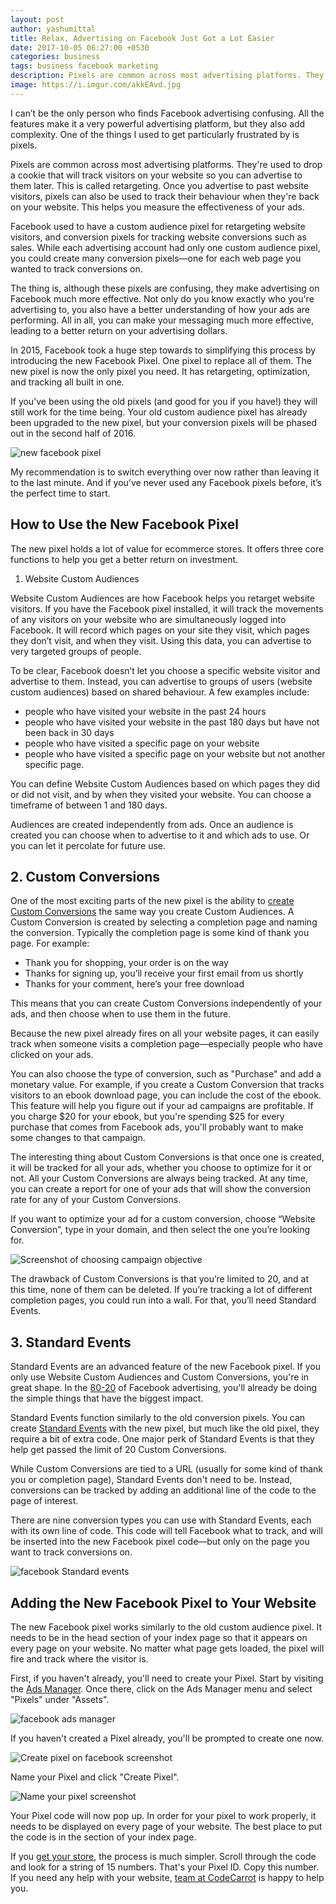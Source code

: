 ```yaml
---
layout: post
author: yashumittal
title: Relax, Advertising on Facebook Just Got a Lot Easier
date: 2017-10-05 06:27:00 +0530
categories: business
tags: business facebook marketing
description: Pixels are common across most advertising platforms. They're used to drop a cookie that will track visitors on your website so you can advertise to them later.
image: https://i.imgur.com/akkEAvd.jpg
---
```


I can’t be the only person who finds Facebook advertising confusing. All the features make it a very powerful advertising platform, but they also add complexity. One of the things I used to get particularly frustrated by is pixels.

Pixels are common across most advertising platforms. They're used to drop a cookie that will track visitors on your website so you can advertise to them later. This is called retargeting. Once you advertise to past website visitors, pixels can also be used to track their behaviour when they're back on your website. This helps you measure the effectiveness of your ads.

Facebook used to have a custom audience pixel for retargeting website visitors, and conversion pixels for tracking website conversions such as sales. While each advertising account had only one custom audience pixel, you could create many conversion pixels—one for each web page you wanted to track conversions on.

The thing is, although these pixels are confusing, they make advertising on Facebook much more effective. Not only do you know exactly who you're advertising to, you also have a better understanding of how your ads are performing. All in all, you can make your messaging much more effective, leading to a better return on your advertising dollars.

In 2015, Facebook took a huge step towards to simplifying this process by introducing the new Facebook Pixel. One pixel to replace all of them. The new pixel is now the only pixel you need. It has retargeting, optimization, and tracking all built in one.

If you’ve been using the old pixels (and good for you if you have!) they will still work for the time being. Your old custom audience pixel has already been upgraded to the new pixel, but your conversion pixels will be phased out in the second half of 2016.

![new facebook pixel](https://i.imgur.com/fp3TzBM.png)

My recommendation is to switch everything over now rather than leaving it to the last minute. And if you’ve never used any Facebook pixels before, it’s the perfect time to start.

## How to Use the New Facebook Pixel

The new pixel holds a lot of value for ecommerce stores. It offers three core functions to help you get a better return on investment.

1. Website Custom Audiences

Website Custom Audiences are how Facebook helps you retarget website visitors. If you have the Facebook pixel installed, it will track the movements of any visitors on your website who are simultaneously logged into Facebook. It will record which pages on your site they visit, which pages they don’t visit, and when they visit. Using this data, you can advertise to very targeted groups of people.

To be clear, Facebook doesn’t let you choose a specific website visitor and advertise to them. Instead, you can advertise to groups of users (website custom audiences) based on shared behaviour. A few examples include:

* people who have visited your website in the past 24 hours
* people who have visited your website in the past 180 days but have not been back in 30 days
* people who have visited a specific page on your website
* people who have visited a specific page on your website but not another specific page.

You can define Website Custom Audiences based on which pages they did or did not visit, and by when they visited your website. You can choose a timeframe of between 1 and 180 days.

Audiences are created independently from ads. Once an audience is created you can choose when to advertise to it and which ads to use. Or you can let it percolate for future use.

## 2. Custom Conversions

One of the most exciting parts of the new pixel is the ability to [create Custom Conversions](https://www.facebook.com/business/help/780705975381000) the same way you create Custom Audiences. A Custom Conversion is created by selecting a completion page and naming the conversion. Typically the completion page is some kind of thank you page. For example:

* Thank you for shopping, your order is on the way
* Thanks for signing up, you’ll receive your first email from us shortly
* Thanks for your comment, here’s your free download

This means that you can create Custom Conversions independently of your ads, and then choose when to use them in the future.

Because the new pixel already fires on all your website pages, it can easily track when someone visits a completion page—especially people who have clicked on your ads.

You can also choose the type of conversion, such as "Purchase" and add a monetary value. For example, if you create a Custom Conversion that tracks visitors to an ebook download page, you can include the cost of the ebook. This feature will help you figure out if your ad campaigns are profitable. If you charge $20 for your ebook, but you're spending $25 for every purchase that comes from Facebook ads, you'll probably want to make some changes to that campaign.

The interesting thing about Custom Conversions is that once one is created, it will be tracked for all your ads, whether you choose to optimize for it or not. All your Custom Conversions are always being tracked. At any time, you can create a report for one of your ads that will show the conversion rate for any of your Custom Conversions.

If you want to optimize your ad for a custom conversion, choose “Website Conversion”, type in your domain, and then select the one you’re looking for.

![Screenshot of choosing campaign objective](https://i.imgur.com/s0ESue5.png)

The drawback of Custom Conversions is that you’re limited to 20, and at this time, none of them can be deleted. If you’re tracking a lot of different completion pages, you could run into a wall. For that, you’ll need Standard Events.

## 3. Standard Events

Standard Events are an advanced feature of the new Facebook pixel. If you only use Website Custom Audiences and Custom Conversions, you're in great shape. In the [80-20](https://en.wikipedia.org/wiki/Pareto_principle) of Facebook advertising, you'll already be doing the simple things that have the biggest impact.

Standard Events function similarly to the old conversion pixels. You can create [Standard Events](https://www.facebook.com/business/a/add-pixel-standard-events) with the new pixel, but much like the old pixel, they require a bit of extra code. One major perk of Standard Events is that they help get passed the limit of 20 Custom Conversions.

While Custom Conversions are tied to a URL (usually for some kind of thank you or completion page), Standard Events don't need to be. Instead, conversions can be tracked by adding an additional line of the code to the page of interest.

There are nine conversion types you can use with Standard Events, each with its own line of code. This code will tell Facebook what to track, and will be inserted into the new Facebook pixel code—but only on the page you want to track conversions on.

![facebook Standard events](https://i.imgur.com/Bp0YUUU.png)

## Adding the New Facebook Pixel to Your Website

The new Facebook pixel works similarly to the old custom audience pixel. It needs to be in the head section of your index page so that it appears on every page on your website. No matter what page gets loaded, the pixel will fire and track where the visitor is.

First, if you haven't already, you'll need to create your Pixel. Start by visiting the [Ads Manager](https://www.facebook.com/ads/manager/account/). Once there, click on the Ads Manager menu and select "Pixels" under "Assets".

![facebook ads manager](https://i.imgur.com/eo3lqv0.png)

If you haven't created a Pixel already, you'll be prompted to create one now.

![Create pixel on facebook screenshot](https://i.imgur.com/jhMMcPr.png)

Name your Pixel and click "Create Pixel".

![Name your pixel screenshot](https://i.imgur.com/tOfXfRu.png)

Your Pixel code will now pop up. In order for your pixel to work properly, it needs to be displayed on every page of your website. The best place to put the code is in the <head></head> section of your index page.

If you [get your store](https://www.codecarrot.net/), the process is much simpler. Scroll through the code and look for a string of 15 numbers. That's your Pixel ID. Copy this number. If you need any help with your website, [team at CodeCarrot](https://www.codecarrot.net/) is happy to help you.
